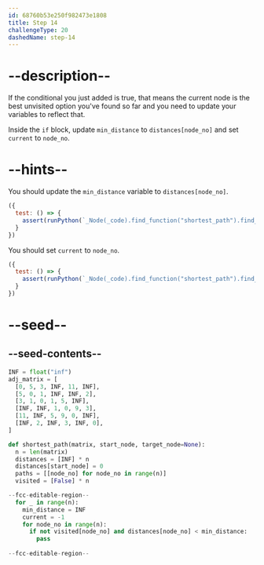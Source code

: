 ```yaml
---
id: 68760b53e250f982473e1808
title: Step 14
challengeType: 20
dashedName: step-14
---
```


# --description--

If the conditional you just added is true, that means the current node is the best unvisited option you've found so far and you need to update your variables to reflect that.

Inside the `if` block, update `min_distance` to `distances[node_no]` and set `current` to `node_no`.

# --hints--

You should update the `min_distance` variable to `distances[node_no]`.

```js
({
  test: () => {
    assert(runPython(`_Node(_code).find_function("shortest_path").find_for_loops()[0].find_bodies()[0].find_for_loops()[0].find_bodies()[0].find_ifs()[0].find_bodies()[0].has_stmt("min_distance = distances[node_no]")`))
  }
})
```

You should set `current` to `node_no`.

```js
({
  test: () => {
    assert(runPython(`_Node(_code).find_function("shortest_path").find_for_loops()[0].find_bodies()[0].find_for_loops()[0].find_bodies()[0].find_ifs()[0].find_bodies()[0].has_stmt("current = node_no")`))
  }
})
```

# --seed--

## --seed-contents--

```py
INF = float("inf")
adj_matrix = [
  [0, 5, 3, INF, 11, INF],
  [5, 0, 1, INF, INF, 2],
  [3, 1, 0, 1, 5, INF],
  [INF, INF, 1, 0, 9, 3],
  [11, INF, 5, 9, 0, INF],
  [INF, 2, INF, 3, INF, 0],
]

def shortest_path(matrix, start_node, target_node=None):
  n = len(matrix)
  distances = [INF] * n
  distances[start_node] = 0
  paths = [[node_no] for node_no in range(n)]
  visited = [False] * n

--fcc-editable-region--
  for _ in range(n):
    min_distance = INF
    current = -1
    for node_no in range(n):
      if not visited[node_no] and distances[node_no] < min_distance:
        pass
        
--fcc-editable-region--
```
